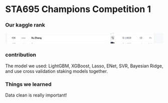 # STA695 Champions Competition 1

### Our kaggle rank

![screenshot_kaggle](screenshot_kaggle.png)

### contribution

The model we used: LightGBM, XGBoost, Lasso, ENet, SVR, Bayesian Ridge, and use cross validation staking models together.


### Things we learned

Data clean is really important!
